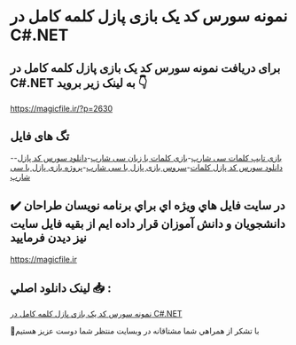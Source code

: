 # نمونه سورس کد یک بازی پازل کلمه کامل در C#.NET

## برای دریافت نمونه سورس کد یک بازی پازل کلمه کامل در C#.NET به لینک زیر بروید 👇

https://magicfile.ir/?p=2630

## تگ های فایل

-[بازی تایپ کلمات سی شارپ](https://magicfile.ir/product/%db%8c%da%a9-%d8%a8%d8%a7%d8%b2%db%8c-%d9%be%d8%a7%d8%b2%d9%84-%da%a9%d9%84%d9%85%d9%87-%da%a9%d8%a7%d9%85%d9%84-%d8%af%d8%b1-c-net/)-[بازی کلمات با زبان سی شارپ](https://magicfile.ir/product/%db%8c%da%a9-%d8%a8%d8%a7%d8%b2%db%8c-%d9%be%d8%a7%d8%b2%d9%84-%da%a9%d9%84%d9%85%d9%87-%da%a9%d8%a7%d9%85%d9%84-%d8%af%d8%b1-c-net/)-[دانلود سورس کد پازل](https://magicfile.ir/product/%db%8c%da%a9-%d8%a8%d8%a7%d8%b2%db%8c-%d9%be%d8%a7%d8%b2%d9%84-%da%a9%d9%84%d9%85%d9%87-%da%a9%d8%a7%d9%85%d9%84-%d8%af%d8%b1-c-net/)-[دانلود سورس کد پازل کلمات](https://magicfile.ir/product/%db%8c%da%a9-%d8%a8%d8%a7%d8%b2%db%8c-%d9%be%d8%a7%d8%b2%d9%84-%da%a9%d9%84%d9%85%d9%87-%da%a9%d8%a7%d9%85%d9%84-%d8%af%d8%b1-c-net/)-[سروس بازی پازل با سی شارپ](https://magicfile.ir/product/%db%8c%da%a9-%d8%a8%d8%a7%d8%b2%db%8c-%d9%be%d8%a7%d8%b2%d9%84-%da%a9%d9%84%d9%85%d9%87-%da%a9%d8%a7%d9%85%d9%84-%d8%af%d8%b1-c-net/)-[پروژه بازی پازل با سی شارپ](https://magicfile.ir/product/%db%8c%da%a9-%d8%a8%d8%a7%d8%b2%db%8c-%d9%be%d8%a7%d8%b2%d9%84-%da%a9%d9%84%d9%85%d9%87-%da%a9%d8%a7%d9%85%d9%84-%d8%af%d8%b1-c-net/)

## ✔️ در سايت فايل هاي ويژه اي براي برنامه نويسان طراحان دانشجويان و دانش آموزان قرار داده ايم از بقيه فايل سايت نيز ديدن فرماييد

https://magicfile.ir


## لينک دانلود اصلي 📥 :

[نمونه سورس کد یک بازی پازل کلمه کامل در C#.NET](https://magicfile.ir/product/%db%8c%da%a9-%d8%a8%d8%a7%d8%b2%db%8c-%d9%be%d8%a7%d8%b2%d9%84-%da%a9%d9%84%d9%85%d9%87-%da%a9%d8%a7%d9%85%d9%84-%d8%af%d8%b1-c-net/) 


🙏با تشکر از همراهي شما مشتاقانه در وبسایت منتظر شما دوست عزیز هستیم

